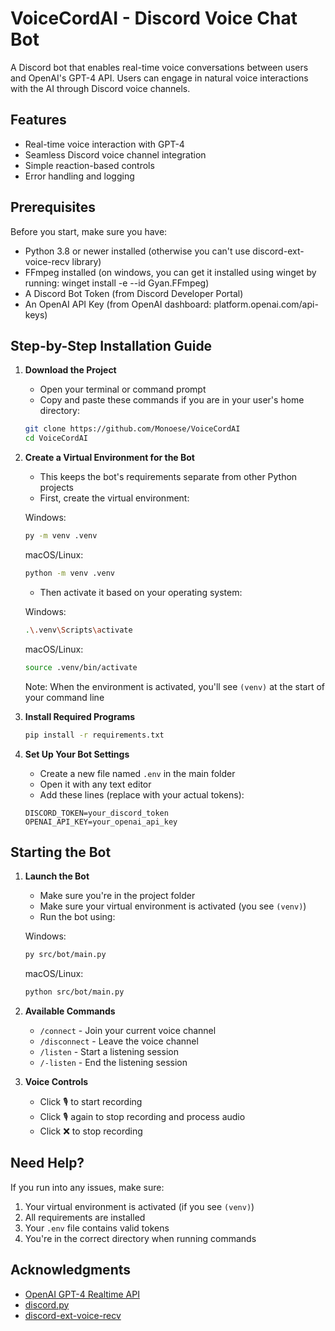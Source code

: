 # VoiceCordAI - Discord Voice Chat Bot

A Discord bot that enables real-time voice conversations between users and OpenAI's GPT-4 API. Users can engage in natural voice interactions with the AI through Discord voice channels.

## Features

- Real-time voice interaction with GPT-4
- Seamless Discord voice channel integration
- Simple reaction-based controls
- Error handling and logging

## Prerequisites

Before you start, make sure you have:
- Python 3.8 or newer installed (otherwise you can't use discord-ext-voice-recv library)
- FFmpeg installed (on windows, you can get it installed using winget by running: winget install -e --id Gyan.FFmpeg)
- A Discord Bot Token (from Discord Developer Portal)
- An OpenAI API Key (from OpenAI dashboard: platform.openai.com/api-keys)

## Step-by-Step Installation Guide

1. **Download the Project**
   - Open your terminal or command prompt
   - Copy and paste these commands if you are in your user's home directory:
   ```bash
   git clone https://github.com/Monoese/VoiceCordAI
   cd VoiceCordAI
   ```

2. **Create a Virtual Environment for the Bot**
   - This keeps the bot's requirements separate from other Python projects
   - First, create the virtual environment:
   
   Windows:
   ```bash
   py -m venv .venv
   ```
   
   macOS/Linux:
   ```bash
   python -m venv .venv
   ```
   
   - Then activate it based on your operating system:
   
   Windows:
   ```bash
   .\.venv\Scripts\activate
   ```
   
   macOS/Linux:
   ```bash
   source .venv/bin/activate
   ```
   
   Note: When the environment is activated, you'll see `(venv)` at the start of your command line

3. **Install Required Programs**
   ```bash
   pip install -r requirements.txt
   ```

4. **Set Up Your Bot Settings**
   - Create a new file named `.env` in the main folder
   - Open it with any text editor
   - Add these lines (replace with your actual tokens):
   ```
   DISCORD_TOKEN=your_discord_token
   OPENAI_API_KEY=your_openai_api_key
   ```

## Starting the Bot

1. **Launch the Bot**
   - Make sure you're in the project folder
   - Make sure your virtual environment is activated (you see `(venv)`)
   - Run the bot using:
   
   Windows:
   ```bash
   py src/bot/main.py
   ```
   
   macOS/Linux:
   ```bash
   python src/bot/main.py
   ```

2. **Available Commands**
   - `/connect` - Join your current voice channel
   - `/disconnect` - Leave the voice channel
   - `/listen` - Start a listening session
   - `/-listen` - End the listening session

3. **Voice Controls**
   - Click 🎙️ to start recording
   - Click 🎙️ again to stop recording and process audio
   - Click ❌ to stop recording

## Need Help?
If you run into any issues, make sure:
1. Your virtual environment is activated (if you see `(venv)`)
2. All requirements are installed
3. Your `.env` file contains valid tokens
4. You're in the correct directory when running commands

## Acknowledgments

- [OpenAI GPT-4 Realtime API](https://platform.openai.com/docs/guides/realtime)
- [discord.py](https://discordpy.readthedocs.io/)
- [discord-ext-voice-recv](https://github.com/imayhaveborkedit/discord-ext-voice-recv)
